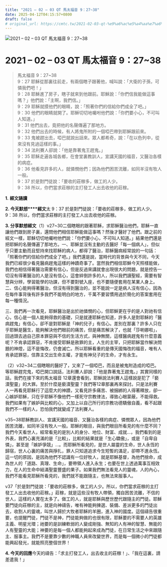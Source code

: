 ```yaml
---
title: "2021 – 02 – 03 QT 馬太福音 9：27~38"
date: 2025-04-12T04:15:57+0800
draft: false
# original_url: https://cmtc.tw/2021-02-03-qt-%e9%a6%ac%e5%a4%aa%e7%a6%8f%e9%9f%b3-9%ef%bc%9a2738
---
```


![2021 – 02 – 03 QT 馬太福音 9：27~38](/images/qt.jpg   "2021 – 02 – 03 QT 馬太福音 9：27~38")

# 2021 – 02 – 03 QT 馬太福音 9：27~38

> 馬太福音 9：27~38  
> 9：27 耶穌從那裏往前走，有兩個瞎子跟著他，喊叫說：「大衛的子孫，可憐我們吧！」  
> 9：28 耶穌進了房子，瞎子就來到他跟前。耶穌說：「你們信我能做這事嗎？」他們說：「主啊，我們信。」  
> 9：29 耶穌就摸他們的眼睛，說：「照著你們的信給你們成全了吧。」  
> 9：30 他們的眼睛就開了。耶穌切切地囑咐他們說：「你們要小心，不可叫人知道。」  
> 9：31 他們出去，竟把他的名聲傳遍了那地方。  
> 9：32 他們出去的時候，有人將鬼所附的一個啞巴帶到耶穌跟前來。  
> 9：33 鬼被趕出去，啞巴就說出話來。眾人都希奇，說：「在以色列中，從來沒有見過這樣的事。」  
> 9：34 法利賽人卻說：「他是靠著鬼王趕鬼。」  
> 9：35 耶穌走遍各城各鄉，在會堂裏教訓人，宣講天國的福音，又醫治各樣的病症。  
> 9：36 他看見許多的人，就憐憫他們；因為他們困苦流離，如同羊沒有牧人一般。  
> 9：37 於是對門徒說：「要收的莊稼多，做工的人少。  
> 9：38 所以，你們當求莊稼的主打發工人出去收他的莊稼。

**1.** **經文誦讀**

**2. 今天默想****經文**太 9：37 於是對門徒說：「要收的莊稼多，做工的人少。  
9：38 所以，你們當求莊稼的主打發工人出去收他的莊稼。

**3. 分享默想經文**（1）v27~30二個瞎眼的跟著耶穌，求耶穌醫治他們，耶穌一直讓他們跟到房子裏，還問他們相信耶穌能做這事嗎？然後才醫好了他們。跟之前的經文一樣，耶穌切切地囑咐他們說：「你們要小心，不可叫人知道。」結果他們還是把耶穌的名聲傳遍了那地方。一、耶穌並沒有主動的去醫好「每一個病人」，但似乎只要主動而且堅持來找耶穌的病人，都得了醫治，耶穌醫病經常說的一句話：「照著你們的信給你們成全了吧。」我們還是說，當時代的背景與今天不同，今天我們已經很少看見醫病趕鬼這樣的神蹟奇事了。當然我們相信耶穌今天照樣能做，我們也相信得著醫治需要有信心，但是反過來講就會出現很大的問題，就是控告一切沒有得著醫治的人是沒有信心，這會絆倒許多的人，所以我們讀聖經，需要有智慧與分辨，學習能學的功課，但不要對號入座，也不要隨便套用在某業人身上。二、信心能夠得著醫治，但沒有得到醫治的，並不能說一定是病人沒有信心，因為在每件事背後有許多我們不能明白的地方，千萬不要習慣用過於簡化的答案套用在每一種情況。

三、我們再一次看見，耶穌醫治是出於祂憐憫的心，但耶穌更在乎的是人對祂有信心，信心是一個人能夠得救的基礎，只是就連耶穌也知道，許多人是對耶穌的「醫病趕鬼」有信心，卻不是對耶穌是「神的兒子」有信心。差別在那裏？許多人只在乎耶穌是醫生，能夠解決他們眼前的痛苦，但是痛苦解決了，也就「莎喲娜啦」，回過頭去過自己原本罪惡與不信的生活方式，與神無關，這樣醫病趕鬼有什麼意義呢？不肯承認罪惡，不肯接受耶穌是赦罪的主，人生的主宰，只把耶穌當作解決問題的神燈，這不是悔改，仍會滅亡。所以耶穌看重的是傳天國悔改的福音，唯有人肯承認罪惡，信靠主交出生命主權，才能有神兒子的生命，才有永生。

（2）v32~34二個瞎眼的醫好了，又來了一個啞巴，而且是被鬼附造成的啞巴。等耶穌趕完鬼，啞巴開口說話，法利賽人卻說：「他是靠著鬼王趕鬼。」其實同樣的話，我們在接下來的馬太福音 12章還會看到，耶穌說法利賽人這樣說是犯了「褻瀆聖靈」的大罪。至於什麼是褻瀆聖靈？我們等12章那裏再來探討。只是法利賽人一再看見耶穌行了這麼大的神蹟，又看見許多痛苦、被捆綁的人得著釋放，卻一心嫉妒耶穌，只在乎耶穌不像他們一樣死守宗教律法，導致心眼蒙蔽，不能得救。我們如果有了嫉妒與比較的心，又加上以自己所行的宗教功德驕傲自義，看不起跟我們不一樣的人，恐怕我們就變成了法利賽人。

v35~38耶穌教訓人、宣講天國的福音、又醫治各樣的病症、憐憫眾人，因為他們困苦流離，如同羊沒有牧人一般。耶穌的眼目，與我們眼目所看見的有什麼不同？我們今天看世人，經常看見的是別人的身分、地位、財富、成就…，我們看到的是外表，我們心裏充滿的是「比較」，比較的結果就是「生心驕傲」，或是「自卑自憐」，甚至是「嫉妒爭競」…。而耶穌所看見的，是世人屬靈的生命，世人永恆的歸宿，世人心裏的痛苦與掙扎，罪人只知道追求今生短暫的滿足，卻帶不進永恆。這一切的原因，是因為他們不認識有一位好牧人，就是耶穌基督，為他們捨命，成為世人的「道路、真理、生命」，要帶領人進入永生；也要在世上透過萬事互相效力，在人的生命中結滿聖靈豐盛的果子。如果我們無法看見人的靈魂，人的內心，我們不能看見耶穌所看見的，我們就不能跟隨主，也無法來服事人。

v37「於是對門徒說：「要收的莊稼多，做工的人少。所以，你們當求莊稼的主打發工人出去收他的莊稼。」莊稼，就是這些沒有牧人帶領，獨自困苦流離，不信的世人，這樣的人實在太多了。做工的人，就是耶穌與歷世歷代跟隨主的門徒。耶穌要門徒向莊稼的主，就是向神禱告，唯有神能夠揀選、裝備、差派更多的門徒出去，收割人的靈魂，叫世人歸於大牧者耶穌的羊圈，進入神的國度。這個禱告很重要，也提醒門徒，門徒不是神，門徒能夠做的也很有限，耶穌要的不需要人的英雄主義、明星光環；祂要的是訓練軟弱的人變成剛強、無知的人有神的智慧、無能的人有聖靈的大能；神要的是每一個人都能夠起來成為門徒，在日常生活之中來跟隨主、服事主。我們不是要靠少數的神職人員來改變世界，而是每一個微小的門徒都能興起發光，就能照亮整個世界！

**4. 今天的回應**今天的禱告：「求主打發工人，出去收主的莊稼！」、「我在這裏，請差遣我！」